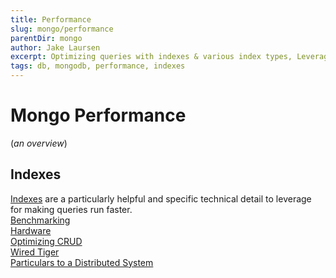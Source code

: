 ```yaml
---
title: Performance
slug: mongo/performance
parentDir: mongo
author: Jake Laursen
excerpt: Optimizing queries with indexes & various index types, Leveraging Indexes in queries, query planning, understanding query execution statistics, benchmark testing the db & more
tags: db, mongodb, performance, indexes
---
```


# Mongo Performance

(_an overview_)

## Indexes

[Indexes](/mongo/performance/indexes) are a particularly helpful and specific technical detail to leverage for making queries run faster.  
[Benchmarking](/mongo/performance/benchmarking)  
[Hardware](/mongo/performance/hardward)  
[Optimizing CRUD](/mongo/performance/optimizing-crud)  
[Wired Tiger](/mongo/performance/wired-tiger)  
[Particulars to a Distributed System](/mongo/performance/distributed-systems/)
